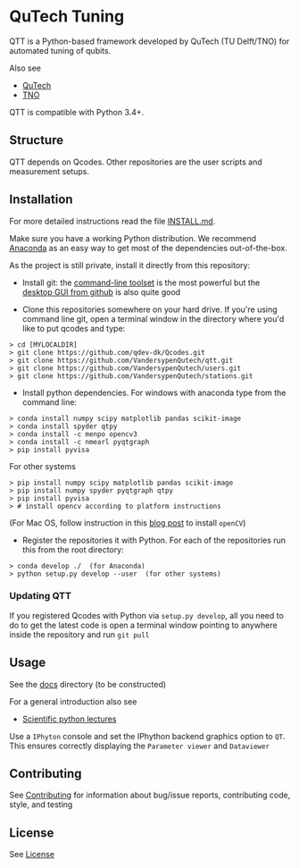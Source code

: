 # QuTech Tuning

QTT is a Python-based framework developed by QuTech (TU Delft/TNO) for automated tuning of qubits.

Also see
- [QuTech](https://http://qutech.nl/)
- [TNO](https://tno.nl)

QTT is compatible with Python 3.4+.

## Structure

QTT depends on Qcodes. Other repositories are the user scripts and measurement setups.

## Installation

For more detailed instructions read the file [INSTALL.md](install.md).

Make sure you have a working Python distribution. We recommend [Anaconda](https://www.continuum.io/downloads) as an easy way to get most of the dependencies out-of-the-box.

As the project is still private, install it directly from this repository:

- Install git: the [command-line toolset](https://git-scm.com/) is the most powerful but the [desktop GUI from github](https://desktop.github.com/) is also quite good

- Clone this repositories somewhere on your hard drive. If you're using command line git, open a terminal window in the directory where you'd like to put qcodes and type:
```
> cd [MYLOCALDIR]
> git clone https://github.com/qdev-dk/Qcodes.git
> git clone https://github.com/VandersypenQutech/qtt.git
> git clone https://github.com/VandersypenQutech/users.git
> git clone https://github.com/VandersypenQutech/stations.git
```

- Install python dependencies. For windows with anaconda type from the command line:
```
> conda install numpy scipy matplotlib pandas scikit-image
> conda install spyder qtpy
> conda install -c menpo opencv3
> conda install -c nmearl pyqtgraph
> pip install pyvisa
```
For other systems
```
> pip install numpy scipy matplotlib pandas scikit-image
> pip install numpy spyder pyqtgraph qtpy
> pip install pyvisa 
> # install opencv according to platform instructions
```
(For Mac OS, follow instruction in this [blog post](http://www.pyimagesearch.com/2015/06/29/install-opencv-3-0-and-python-3-4-on-osx/) to install `openCV`)

- Register the repositories it with Python. For each of the repositories run this from the root directory:
```
> conda develop ./  (for Anaconda)
> python setup.py develop --user  (for other systems)
```

### Updating QTT

If you registered Qcodes with Python via `setup.py develop`, all you need to do to get the latest code is open a terminal window pointing to anywhere inside the repository and run `git pull`

## Usage

See the [docs](docs) directory (to be constructed)

For a general introduction also see
* [Scientific python lectures](https://github.com/jrjohansson/scientific-python-lectures)

Use a `IPhyton` console and set the IPhython backend graphics option to `QT`. This ensures correctly displaying the `Parameter viewer` and `Dataviewer`

## Contributing

See [Contributing](CONTRIBUTING.md) for information about bug/issue reports, contributing code, style, and testing


## License

See [License](LICENSE.txt)
